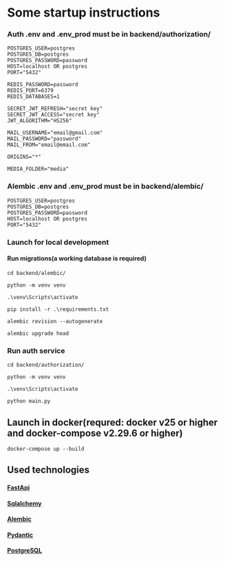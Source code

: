 # Some startup instructions

### Auth .env and .env_prod must be in backend/authorization/

```
POSTGRES_USER=postgres
POSTGRES_DB=postgres
POSTGRES_PASSWORD=password
HOST=localhost OR postgres
PORT="5432"

REDIS_PASSWORD=password
REDIS_PORT=6379
REDIS_DATABASES=1

SECRET_JWT_REFRESH="secret key"
SECRET_JWT_ACCESS="secret key"
JWT_ALGORITHM="HS256"

MAIL_USERNAME="email@gmail.com"
MAIL_PASSWORD="password"
MAIL_FROM="email@email.com"

ORIGINS="*"

MEDIA_FOLDER="media"
```
### Alembic .env and .env_prod must be in backend/alembic/
```
POSTGRES_USER=postgres
POSTGRES_DB=postgres
POSTGRES_PASSWORD=password
HOST=localhost OR postgres
PORT="5432"
```

### Launch for local development
#### Run migrations(a working database is required)
```
cd backend/alembic/
```
```
python -m venv venv
```
```
.\venv\Scripts\activate
```
```
pip install -r .\requirements.txt
```
```
alembic revision --autogenerate
```
```
alembic upgrade head
```
### Run auth service
```
cd backend/authorization/
```
```
python -m venv venv
```
```
.\venv\Scripts\activate
```
```
python main.py
```

## Launch in docker(requred: docker v25 or higher and docker-compose v2.29.6 or higher)

```
docker-compose up --build
```


## Used technologies

#### [FastApi](https://fastapi.tiangolo.com/)

#### [Sqlalchemy](https://www.sqlalchemy.org/)

#### [Alembic](https://alembic.sqlalchemy.org/en/latest/)

#### [Pydantic](https://docs.pydantic.dev/latest/)

#### [PostgreSQL](https://www.postgresql.org/)
